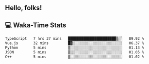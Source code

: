 
## Hello, folks!

## 💻 Waka-Time Stats
<!--START_SECTION:waka-->

```txt
TypeScript   7 hrs 37 mins   ██████████████████████▒░░   89.92 %
Vue.js       32 mins         █▓░░░░░░░░░░░░░░░░░░░░░░░   06.37 %
Python       5 mins          ▒░░░░░░░░░░░░░░░░░░░░░░░░   01.13 %
JSON         5 mins          ▒░░░░░░░░░░░░░░░░░░░░░░░░   01.05 %
C++          5 mins          ▒░░░░░░░░░░░░░░░░░░░░░░░░   01.02 %
```

<!--END_SECTION:waka-->


<br>


<!---
ShivamJhaa/ShivamJhaa is a ✨ special ✨ repository because its `README.md` (this file) appears on your GitHub profile.
You can click the Preview link to take a look at your changes.
--->
